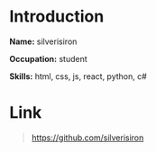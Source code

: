 # Introduction
 **Name:** silverisiron
 
 **Occupation:** student
 
 **Skills:** html, css, js, react, python, c#
 
 # Link
  >https://github.com/silverisiron

